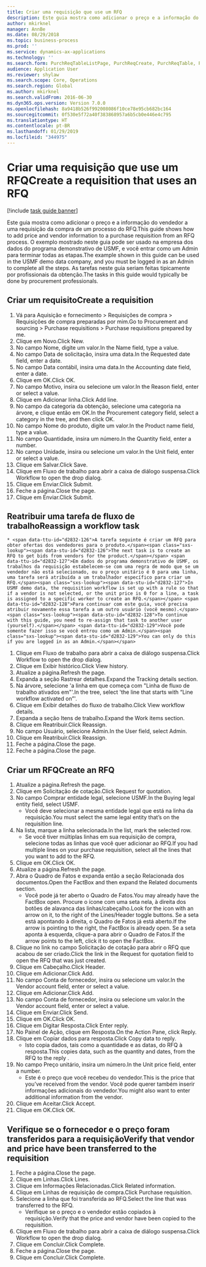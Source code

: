 ```yaml
---
title: Criar uma requisição que use um RFQ
description: Este guia mostra como adicionar o preço e a informação do vendedor a uma requisição da compra de um processo do RFQ.
author: mkirknel
manager: AnnBe
ms.date: 08/29/2018
ms.topic: business-process
ms.prod: ''
ms.service: dynamics-ax-applications
ms.technology: ''
ms.search.form: PurchReqTableListPage, PurchReqCreate, PurchReqTable, PurchReqLineRelatedDocuments, EcoResCategorySingleLookup, PurchReqWorkflowDropDialog, WorkflowSubmitDialog, WorkflowStatus, WorkflowWorkItemActionDialog, WorkflowUserListLookup, PurchReqCopyRFQ, SysDataAreaSelectLookup, PurchRFQCaseTable, PurchRFQEditLines, PurchRFQReplyTable, UnitOfMeasureLookup
audience: Application User
ms.reviewer: shylaw
ms.search.scope: Core, Operations
ms.search.region: Global
ms.author: mkirknel
ms.search.validFrom: 2016-06-30
ms.dyn365.ops.version: Version 7.0.0
ms.openlocfilehash: 8a9418b526f992008086f10ce78e95cb682bc164
ms.sourcegitcommit: 0f530e5f72a40f383868957a6b5cb0e446e4c795
ms.translationtype: HT
ms.contentlocale: pt-BR
ms.lasthandoff: 01/29/2019
ms.locfileid: "344975"
---
```

# <a name="create-a-requisition-that-uses-an-rfq"></a><span data-ttu-id="d2832-103">Criar uma requisição que use um RFQ</span><span class="sxs-lookup"><span data-stu-id="d2832-103">Create a requisition that uses an RFQ</span></span>

[!include [task guide banner](../../includes/task-guide-banner.md)]

<span data-ttu-id="d2832-104">Este guia mostra como adicionar o preço e a informação do vendedor a uma requisição da compra de um processo do RFQ.</span><span class="sxs-lookup"><span data-stu-id="d2832-104">This guide shows how to add price and vendor information to a purchase requisition from an RFQ process.</span></span> <span data-ttu-id="d2832-105">O exemplo mostrado neste guia pode ser usado na empresa dos dados do programa demonstrativo de USMF, e você entrar como um Admin para terminar todas as etapas.</span><span class="sxs-lookup"><span data-stu-id="d2832-105">The example shown in this guide can be used in the USMF demo data company, and you must be logged in as an Admin to complete all the steps.</span></span> <span data-ttu-id="d2832-106">As tarefas neste guia seriam feitas tipicamente por profissionais da obtenção.</span><span class="sxs-lookup"><span data-stu-id="d2832-106">The tasks in this guide would typically be done by procurement professionals.</span></span>


## <a name="create-a-requisition"></a><span data-ttu-id="d2832-107">Criar um requisito</span><span class="sxs-lookup"><span data-stu-id="d2832-107">Create a requisition</span></span>
1. <span data-ttu-id="d2832-108">Vá para Aquisição e fornecimento > Requisições de compra > Requisições de compra preparadas por mim.</span><span class="sxs-lookup"><span data-stu-id="d2832-108">Go to Procurement and sourcing > Purchase requisitions > Purchase requisitions prepared by me.</span></span>
2. <span data-ttu-id="d2832-109">Clique em Novo.</span><span class="sxs-lookup"><span data-stu-id="d2832-109">Click New.</span></span>
3. <span data-ttu-id="d2832-110">No campo Nome, digite um valor.</span><span class="sxs-lookup"><span data-stu-id="d2832-110">In the Name field, type a value.</span></span>
4. <span data-ttu-id="d2832-111">No campo Data de solicitação, insira uma data.</span><span class="sxs-lookup"><span data-stu-id="d2832-111">In the Requested date field, enter a date.</span></span>
5. <span data-ttu-id="d2832-112">No campo Data contábil, insira uma data.</span><span class="sxs-lookup"><span data-stu-id="d2832-112">In the Accounting date field, enter a date.</span></span>
6. <span data-ttu-id="d2832-113">Clique em OK.</span><span class="sxs-lookup"><span data-stu-id="d2832-113">Click OK.</span></span>
7. <span data-ttu-id="d2832-114">No campo Motivo, insira ou selecione um valor.</span><span class="sxs-lookup"><span data-stu-id="d2832-114">In the Reason field, enter or select a value.</span></span>
8. <span data-ttu-id="d2832-115">Clique em Adicionar linha.</span><span class="sxs-lookup"><span data-stu-id="d2832-115">Click Add line.</span></span>
9. <span data-ttu-id="d2832-116">No campo da categoria da obtenção, selecione uma categoria na árvore, e clique então em OK.</span><span class="sxs-lookup"><span data-stu-id="d2832-116">In the Procurement category field, select a category in the tree, and then click OK.</span></span>
10. <span data-ttu-id="d2832-117">No campo Nome do produto, digite um valor.</span><span class="sxs-lookup"><span data-stu-id="d2832-117">In the Product name field, type a value.</span></span>
11. <span data-ttu-id="d2832-118">No campo Quantidade, insira um número.</span><span class="sxs-lookup"><span data-stu-id="d2832-118">In the Quantity field, enter a number.</span></span>
12. <span data-ttu-id="d2832-119">No campo Unidade, insira ou selecione um valor.</span><span class="sxs-lookup"><span data-stu-id="d2832-119">In the Unit field, enter or select a value.</span></span>
13. <span data-ttu-id="d2832-120">Clique em Salvar.</span><span class="sxs-lookup"><span data-stu-id="d2832-120">Click Save.</span></span>
14. <span data-ttu-id="d2832-121">Clique em Fluxo de trabalho para abrir a caixa de diálogo suspensa.</span><span class="sxs-lookup"><span data-stu-id="d2832-121">Click Workflow to open the drop dialog.</span></span>
15. <span data-ttu-id="d2832-122">Clique em Enviar.</span><span class="sxs-lookup"><span data-stu-id="d2832-122">Click Submit.</span></span>
16. <span data-ttu-id="d2832-123">Feche a página.</span><span class="sxs-lookup"><span data-stu-id="d2832-123">Close the page.</span></span>
17. <span data-ttu-id="d2832-124">Clique em Enviar.</span><span class="sxs-lookup"><span data-stu-id="d2832-124">Click Submit.</span></span>

## <a name="reassign-a-workflow-task"></a><span data-ttu-id="d2832-125">Reatribuir uma tarefa de fluxo de trabalho</span><span class="sxs-lookup"><span data-stu-id="d2832-125">Reassign a workflow task</span></span>
    * <span data-ttu-id="d2832-126">A tarefa seguinte é criar um RFQ para obter ofertas dos vendedores para o produto.</span><span class="sxs-lookup"><span data-stu-id="d2832-126">The next task is to create an RFQ to get bids from vendors for the product.</span></span> <span data-ttu-id="d2832-127">Em dados do programa demonstrativo de USMF, os trabalhos da requisição estabelecem-se com uma regra de modo que se um vendedor não está selecionado, ou o preço unitário é 0 para uma linha, uma tarefa será atribuída a um trabalhador específico para criar um RFQ.</span><span class="sxs-lookup"><span data-stu-id="d2832-127">In USMF demo data, the requisition workflow is set up with a rule so that if a vendor is not selected, or the unit price is 0 for a line, a task is assigned to a specific worker to create an RFQ.</span></span> <span data-ttu-id="d2832-128">Para continuar com este guia, você precisa atribuir novamente essa tarefa a um outro usuário (você mesmo).</span><span class="sxs-lookup"><span data-stu-id="d2832-128">To continue with this guide, you need to re-assign that task to another user (yourself).</span></span> <span data-ttu-id="d2832-129">Você pode somente fazer isso se você entrou como um Admin.</span><span class="sxs-lookup"><span data-stu-id="d2832-129">You can only do this if you are logged in as an Admin.</span></span>  
1. <span data-ttu-id="d2832-130">Clique em Fluxo de trabalho para abrir a caixa de diálogo suspensa.</span><span class="sxs-lookup"><span data-stu-id="d2832-130">Click Workflow to open the drop dialog.</span></span>
2. <span data-ttu-id="d2832-131">Clique em Exibir histórico.</span><span class="sxs-lookup"><span data-stu-id="d2832-131">Click View history.</span></span>
3. <span data-ttu-id="d2832-132">Atualize a página.</span><span class="sxs-lookup"><span data-stu-id="d2832-132">Refresh the page.</span></span>
4. <span data-ttu-id="d2832-133">Expanda a seção Rastrear detalhes.</span><span class="sxs-lookup"><span data-stu-id="d2832-133">Expand the Tracking details section.</span></span>
5. <span data-ttu-id="d2832-134">Na árvore, selecione 'a linha em que começa com "Linha de fluxo de trabalho ativados em"'.</span><span class="sxs-lookup"><span data-stu-id="d2832-134">In the tree, select 'the line that starts with “Line workflow activated on”'.</span></span>
6. <span data-ttu-id="d2832-135">Clique em Exibir detalhes do fluxo de trabalho.</span><span class="sxs-lookup"><span data-stu-id="d2832-135">Click View workflow details.</span></span>
7. <span data-ttu-id="d2832-136">Expanda a seção Itens de trabalho.</span><span class="sxs-lookup"><span data-stu-id="d2832-136">Expand the Work items section.</span></span>
8. <span data-ttu-id="d2832-137">Clique em Reatribuir.</span><span class="sxs-lookup"><span data-stu-id="d2832-137">Click Reassign.</span></span>
9. <span data-ttu-id="d2832-138">No campo Usuário, selecione Admin.</span><span class="sxs-lookup"><span data-stu-id="d2832-138">In the User field, select Admin.</span></span>
10. <span data-ttu-id="d2832-139">Clique em Reatribuir.</span><span class="sxs-lookup"><span data-stu-id="d2832-139">Click Reassign.</span></span>
11. <span data-ttu-id="d2832-140">Feche a página.</span><span class="sxs-lookup"><span data-stu-id="d2832-140">Close the page.</span></span>
12. <span data-ttu-id="d2832-141">Feche a página.</span><span class="sxs-lookup"><span data-stu-id="d2832-141">Close the page.</span></span>

## <a name="create-an-rfq"></a><span data-ttu-id="d2832-142">Criar um RFQ</span><span class="sxs-lookup"><span data-stu-id="d2832-142">Create an RFQ</span></span>
1. <span data-ttu-id="d2832-143">Atualize a página.</span><span class="sxs-lookup"><span data-stu-id="d2832-143">Refresh the page.</span></span>
2. <span data-ttu-id="d2832-144">Clique em Solicitação de cotação.</span><span class="sxs-lookup"><span data-stu-id="d2832-144">Click Request for quotation.</span></span>
3. <span data-ttu-id="d2832-145">No campo Comprar entidade legal, selecione USMF.</span><span class="sxs-lookup"><span data-stu-id="d2832-145">In the Buying legal entity field, select USMF.</span></span>
    * <span data-ttu-id="d2832-146">Você deve selecionar a mesma entidade legal que está na linha da requisição.</span><span class="sxs-lookup"><span data-stu-id="d2832-146">You must select the same legal entity that’s on the requisition line.</span></span>  
4. <span data-ttu-id="d2832-147">Na lista, marque a linha selecionada.</span><span class="sxs-lookup"><span data-stu-id="d2832-147">In the list, mark the selected row.</span></span>
    * <span data-ttu-id="d2832-148">Se você tiver múltiplas linhas em sua requisição de compra, selecione todas as linhas que você quer adicionar ao RFQ.</span><span class="sxs-lookup"><span data-stu-id="d2832-148">If you had multiple lines on your purchase requisition, select all the lines that you want to add to the RFQ.</span></span>  
5. <span data-ttu-id="d2832-149">Clique em OK.</span><span class="sxs-lookup"><span data-stu-id="d2832-149">Click OK.</span></span>
6. <span data-ttu-id="d2832-150">Atualize a página.</span><span class="sxs-lookup"><span data-stu-id="d2832-150">Refresh the page.</span></span>
7. <span data-ttu-id="d2832-151">Abra o Quadro de Fatos e expanda então a seção Relacionada dos documentos.</span><span class="sxs-lookup"><span data-stu-id="d2832-151">Open the FactBox and then expand the Related documents section.</span></span>
    * <span data-ttu-id="d2832-152">Você pode já ter aberto o Quadro de Fatos.</span><span class="sxs-lookup"><span data-stu-id="d2832-152">You may already have the FactBox open.</span></span> <span data-ttu-id="d2832-153">Procure o ícone com uma seta nela, à direita dos botões de alavanca das linhas/cabeçalho.</span><span class="sxs-lookup"><span data-stu-id="d2832-153">Look for the icon with an arrow on it, to the right of the Lines/Header toggle buttons.</span></span> <span data-ttu-id="d2832-154">Se a seta está apontando à direita, o Quadro de Fatos já está aberto.</span><span class="sxs-lookup"><span data-stu-id="d2832-154">If the arrow is pointing to the right, the FactBox is already open.</span></span> <span data-ttu-id="d2832-155">Se a seta aponta à esquerda, clique-a para abrir o Quadro de Fatos.</span><span class="sxs-lookup"><span data-stu-id="d2832-155">If the arrow points to the left, click it to open the FactBox.</span></span>  
8. <span data-ttu-id="d2832-156">Clique no link no campo Solicitação de cotação para abrir o RFQ que acabou de ser criado.</span><span class="sxs-lookup"><span data-stu-id="d2832-156">Click the link in the Request for quotation field to open the RFQ that was just created.</span></span>
9. <span data-ttu-id="d2832-157">Clique em Cabeçalho.</span><span class="sxs-lookup"><span data-stu-id="d2832-157">Click Header.</span></span>
10. <span data-ttu-id="d2832-158">Clique em Adicionar.</span><span class="sxs-lookup"><span data-stu-id="d2832-158">Click Add.</span></span>
11. <span data-ttu-id="d2832-159">No campo Conta de fornecedor, insira ou selecione um valor.</span><span class="sxs-lookup"><span data-stu-id="d2832-159">In the Vendor account field, enter or select a value.</span></span>
12. <span data-ttu-id="d2832-160">Clique em Adicionar.</span><span class="sxs-lookup"><span data-stu-id="d2832-160">Click Add.</span></span>
13. <span data-ttu-id="d2832-161">No campo Conta de fornecedor, insira ou selecione um valor.</span><span class="sxs-lookup"><span data-stu-id="d2832-161">In the Vendor account field, enter or select a value.</span></span>
14. <span data-ttu-id="d2832-162">Clique em Enviar.</span><span class="sxs-lookup"><span data-stu-id="d2832-162">Click Send.</span></span>
15. <span data-ttu-id="d2832-163">Clique em OK.</span><span class="sxs-lookup"><span data-stu-id="d2832-163">Click OK.</span></span>
16. <span data-ttu-id="d2832-164">Clique em Digitar Resposta.</span><span class="sxs-lookup"><span data-stu-id="d2832-164">Click Enter reply.</span></span>
17. <span data-ttu-id="d2832-165">No Painel de Ação, clique em Resposta.</span><span class="sxs-lookup"><span data-stu-id="d2832-165">On the Action Pane, click Reply.</span></span>
18. <span data-ttu-id="d2832-166">Clique em Copiar dados para resposta.</span><span class="sxs-lookup"><span data-stu-id="d2832-166">Click Copy data to reply.</span></span>
    * <span data-ttu-id="d2832-167">Isto copia dados, tais como a quantidade e as datas, do RFQ à resposta.</span><span class="sxs-lookup"><span data-stu-id="d2832-167">This copies data, such as the quantity and dates, from the RFQ to the reply .</span></span>  
19. <span data-ttu-id="d2832-168">No campo Preço unitário, insira um número.</span><span class="sxs-lookup"><span data-stu-id="d2832-168">In the Unit price field, enter a number.</span></span>
    * <span data-ttu-id="d2832-169">Este é o preço que você recebeu do vendedor.</span><span class="sxs-lookup"><span data-stu-id="d2832-169">This is the price that you’ve received from the vendor.</span></span> <span data-ttu-id="d2832-170">Você pode querer também inserir informações adicionais do vendedor.</span><span class="sxs-lookup"><span data-stu-id="d2832-170">You might also want to enter additional information from the vendor.</span></span>  
20. <span data-ttu-id="d2832-171">Clique em Aceitar.</span><span class="sxs-lookup"><span data-stu-id="d2832-171">Click Accept.</span></span>
21. <span data-ttu-id="d2832-172">Clique em OK.</span><span class="sxs-lookup"><span data-stu-id="d2832-172">Click OK.</span></span>

## <a name="verify-that-vendor-and-price-have-been-transferred-to-the-requisition"></a><span data-ttu-id="d2832-173">Verifique se o fornecedor e o preço foram transferidos para a requisição</span><span class="sxs-lookup"><span data-stu-id="d2832-173">Verify that vendor and price have been transferred to the requisition</span></span>
1. <span data-ttu-id="d2832-174">Feche a página.</span><span class="sxs-lookup"><span data-stu-id="d2832-174">Close the page.</span></span>
2. <span data-ttu-id="d2832-175">Clique em Linhas.</span><span class="sxs-lookup"><span data-stu-id="d2832-175">Click Lines.</span></span>
3. <span data-ttu-id="d2832-176">Clique em Informações Relacionadas.</span><span class="sxs-lookup"><span data-stu-id="d2832-176">Click Related information.</span></span>
4. <span data-ttu-id="d2832-177">Clique em Linhas de requisição de compra.</span><span class="sxs-lookup"><span data-stu-id="d2832-177">Click Purchase requisition.</span></span>
5. <span data-ttu-id="d2832-178">Selecione a linha que foi transferida ao RFQ.</span><span class="sxs-lookup"><span data-stu-id="d2832-178">Select the line that was transferred to the RFQ.</span></span>
    * <span data-ttu-id="d2832-179">Verifique se o preço e o vendedor estão copiados à requisição.</span><span class="sxs-lookup"><span data-stu-id="d2832-179">Verify that the price and vendor have been copied to the requisition.</span></span>  
6. <span data-ttu-id="d2832-180">Clique em Fluxo de trabalho para abrir a caixa de diálogo suspensa.</span><span class="sxs-lookup"><span data-stu-id="d2832-180">Click Workflow to open the drop dialog.</span></span>
7. <span data-ttu-id="d2832-181">Clique em Concluir.</span><span class="sxs-lookup"><span data-stu-id="d2832-181">Click Complete.</span></span>
8. <span data-ttu-id="d2832-182">Feche a página.</span><span class="sxs-lookup"><span data-stu-id="d2832-182">Close the page.</span></span>
9. <span data-ttu-id="d2832-183">Clique em Concluir.</span><span class="sxs-lookup"><span data-stu-id="d2832-183">Click Complete.</span></span>

